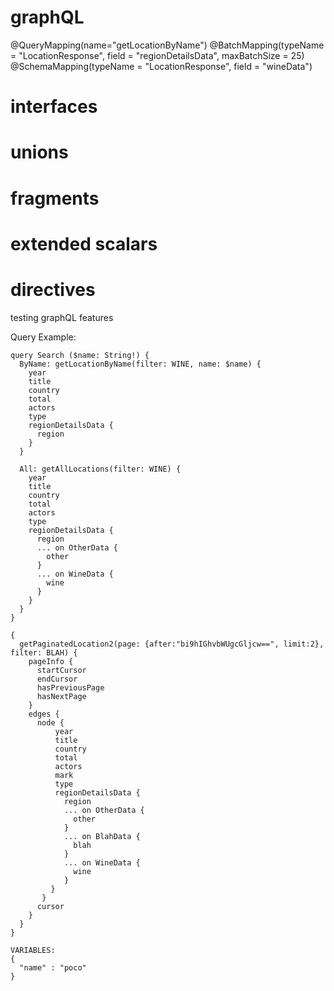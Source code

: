 # graphQL

@QueryMapping(name="getLocationByName")
@BatchMapping(typeName = "LocationResponse", field = "regionDetailsData", maxBatchSize = 25)
@SchemaMapping(typeName = "LocationResponse", field = "wineData")

# interfaces
# unions
# fragments

# extended scalars
# directives

testing graphQL features

Query Example:

~~~
query Search ($name: String!) {
  ByName: getLocationByName(filter: WINE, name: $name) {
    year
    title
    country
    total
    actors
    type
    regionDetailsData {
      region
    }
  }
  
  All: getAllLocations(filter: WINE) {
    year
    title
    country
    total
    actors
    type
    regionDetailsData {
      region
      ... on OtherData {
        other
      }
      ... on WineData {
        wine
      }
    }
  }
}

{
  getPaginatedLocation2(page: {after:"bi9hIGhvbWUgcGljcw==", limit:2}, filter: BLAH) {
    pageInfo {
      startCursor
      endCursor
      hasPreviousPage
      hasNextPage
    }
    edges {
      node {
          year
          title
          country
          total
          actors
          mark
          type
          regionDetailsData {
            region
            ... on OtherData {
              other
            }
            ... on BlahData {
              blah
            }
            ... on WineData {
              wine
            }
         }
       }
      cursor
    }
  }
}

VARIABLES:
{
  "name" : "poco"
}
~~~